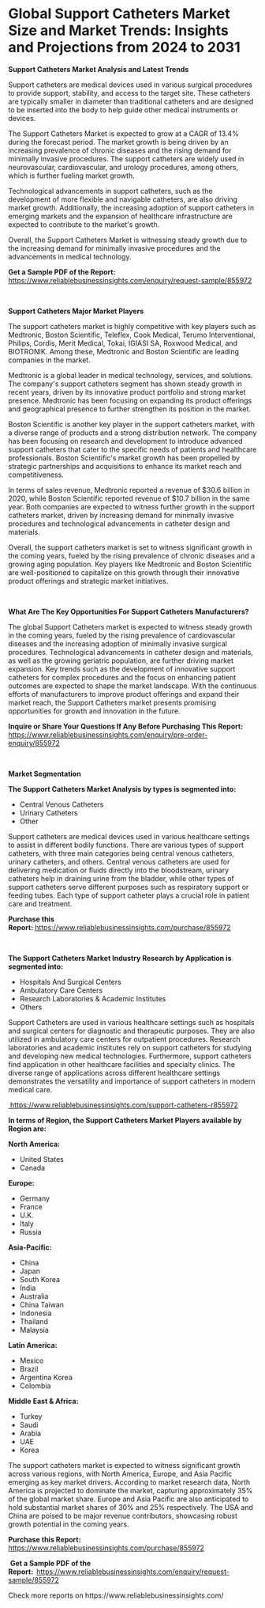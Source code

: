 <p><h1>Global Support Catheters Market Size and Market Trends: Insights and Projections from 2024 to 2031</h1></p><p><strong>Support Catheters Market Analysis and Latest Trends</strong></p>
<p><p>Support catheters are medical devices used in various surgical procedures to provide support, stability, and access to the target site. These catheters are typically smaller in diameter than traditional catheters and are designed to be inserted into the body to help guide other medical instruments or devices.</p><p>The Support Catheters Market is expected to grow at a CAGR of 13.4% during the forecast period. The market growth is being driven by an increasing prevalence of chronic diseases and the rising demand for minimally invasive procedures. The support catheters are widely used in neurovascular, cardiovascular, and urology procedures, among others, which is further fueling market growth.</p><p>Technological advancements in support catheters, such as the development of more flexible and navigable catheters, are also driving market growth. Additionally, the increasing adoption of support catheters in emerging markets and the expansion of healthcare infrastructure are expected to contribute to the market's growth.</p><p>Overall, the Support Catheters Market is witnessing steady growth due to the increasing demand for minimally invasive procedures and the advancements in medical technology.</p></p>
<p><strong>Get a Sample PDF of the Report:&nbsp;</strong> <a href="https://www.reliablebusinessinsights.com/enquiry/request-sample/855972">https://www.reliablebusinessinsights.com/enquiry/request-sample/855972</a></p>
<p>&nbsp;</p>
<p><strong>Support Catheters Major Market Players</strong></p>
<p><p>The support catheters market is highly competitive with key players such as Medtronic, Boston Scientific, Teleflex, Cook Medical, Terumo Interventional, Philips, Cordis, Merit Medical, Tokai, IGIASI SA, Roxwood Medical, and BIOTRONIK. Among these, Medtronic and Boston Scientific are leading companies in the market.</p><p>Medtronic is a global leader in medical technology, services, and solutions. The company's support catheters segment has shown steady growth in recent years, driven by its innovative product portfolio and strong market presence. Medtronic has been focusing on expanding its product offerings and geographical presence to further strengthen its position in the market.</p><p>Boston Scientific is another key player in the support catheters market, with a diverse range of products and a strong distribution network. The company has been focusing on research and development to introduce advanced support catheters that cater to the specific needs of patients and healthcare professionals. Boston Scientific's market growth has been propelled by strategic partnerships and acquisitions to enhance its market reach and competitiveness.</p><p>In terms of sales revenue, Medtronic reported a revenue of $30.6 billion in 2020, while Boston Scientific reported revenue of $10.7 billion in the same year. Both companies are expected to witness further growth in the support catheters market, driven by increasing demand for minimally invasive procedures and technological advancements in catheter design and materials.</p><p>Overall, the support catheters market is set to witness significant growth in the coming years, fueled by the rising prevalence of chronic diseases and a growing aging population. Key players like Medtronic and Boston Scientific are well-positioned to capitalize on this growth through their innovative product offerings and strategic market initiatives.</p></p>
<p>&nbsp;</p>
<p><strong>What Are The Key Opportunities For Support Catheters Manufacturers?</strong></p>
<p><p>The global Support Catheters market is expected to witness steady growth in the coming years, fueled by the rising prevalence of cardiovascular diseases and the increasing adoption of minimally invasive surgical procedures. Technological advancements in catheter design and materials, as well as the growing geriatric population, are further driving market expansion. Key trends such as the development of innovative support catheters for complex procedures and the focus on enhancing patient outcomes are expected to shape the market landscape. With the continuous efforts of manufacturers to improve product offerings and expand their market reach, the Support Catheters market presents promising opportunities for growth and innovation in the future.</p></p>
<p><strong>Inquire or Share Your Questions If Any Before Purchasing This Report:</strong> <a href="https://www.reliablebusinessinsights.com/enquiry/pre-order-enquiry/855972">https://www.reliablebusinessinsights.com/enquiry/pre-order-enquiry/855972</a></p>
<p>&nbsp;</p>
<p><strong>Market Segmentation</strong></p>
<p><strong>The Support Catheters Market Analysis by types is segmented into:</strong></p>
<p><ul><li>Central Venous Catheters</li><li>Urinary Catheters</li><li>Other</li></ul></p>
<p><p>Support catheters are medical devices used in various healthcare settings to assist in different bodily functions. There are various types of support catheters, with three main categories being central venous catheters, urinary catheters, and others. Central venous catheters are used for delivering medication or fluids directly into the bloodstream, urinary catheters help in draining urine from the bladder, while other types of support catheters serve different purposes such as respiratory support or feeding tubes. Each type of support catheter plays a crucial role in patient care and treatment.</p></p>
<p><strong>Purchase this Report:&nbsp;</strong><a href="https://www.reliablebusinessinsights.com/purchase/855972">https://www.reliablebusinessinsights.com/purchase/855972</a></p>
<p>&nbsp;</p>
<p><strong>The Support Catheters Market Industry Research by Application is segmented into:</strong></p>
<p><ul><li>Hospitals And Surgical Centers</li><li>Ambulatory Care Centers</li><li>Research Laboratories & Academic Institutes</li><li>Others</li></ul></p>
<p><p>Support Catheters are used in various healthcare settings such as hospitals and surgical centers for diagnostic and therapeutic purposes. They are also utilized in ambulatory care centers for outpatient procedures. Research laboratories and academic institutes rely on support catheters for studying and developing new medical technologies. Furthermore, support catheters find application in other healthcare facilities and specialty clinics. The diverse range of applications across different healthcare settings demonstrates the versatility and importance of support catheters in modern medical care.</p></p>
<p><a href="https://www.reliablebusinessinsights.com/support-catheters-r855972">&nbsp;https://www.reliablebusinessinsights.com/support-catheters-r855972</a></p>
<p><strong>In terms of Region, the Support Catheters Market Players available by Region are:</strong></p>
<p>
    <p> <strong> North America: </strong>
        <ul>
            <li>United States</li>
            <li>Canada</li>
        </ul>
        </p> 
    <p> <strong> Europe: </strong>
        <ul>
            <li>Germany</li>
            <li>France</li>
            <li>U.K.</li>
            <li>Italy</li>
            <li>Russia</li>
        </ul>
        </p> 
    <p> <strong> Asia-Pacific: </strong>
        <ul>
            <li>China</li>
            <li>Japan</li>
            <li>South Korea</li>
            <li>India</li>
            <li>Australia</li>
            <li>China Taiwan</li>
            <li>Indonesia</li>
            <li>Thailand</li>
            <li>Malaysia</li>
        </ul>
        </p> 
    <p> <strong> Latin America: </strong>
        <ul>
            <li>Mexico</li>
            <li>Brazil</li>
            <li>Argentina Korea</li>
            <li>Colombia</li>
        </ul>
        </p> 
    <p> <strong> Middle East & Africa: </strong>
        <ul>
            <li>Turkey</li>
            <li>Saudi</li>
            <li>Arabia</li>
            <li>UAE</li>
            <li>Korea</li>
        </ul>
    </p>
    </p>
<p><p>The support catheters market is expected to witness significant growth across various regions, with North America, Europe, and Asia Pacific emerging as key market drivers. According to market research data, North America is projected to dominate the market, capturing approximately 35% of the global market share. Europe and Asia Pacific are also anticipated to hold substantial market shares of 30% and 25% respectively. The USA and China are poised to be major revenue contributors, showcasing robust growth potential in the coming years.</p></p>
<p><strong>Purchase this Report: </strong><a href="https://www.reliablebusinessinsights.com/purchase/855972">https://www.reliablebusinessinsights.com/purchase/855972</a></p>
<p>&nbsp;<strong>Get a Sample PDF of the Report:&nbsp;&nbsp;</strong><a href="https://www.reliablebusinessinsights.com/enquiry/request-sample/855972">https://www.reliablebusinessinsights.com/enquiry/request-sample/855972</a></p>
<p><strong></strong></p>
<p>Check more reports on https://www.reliablebusinessinsights.com/</p>